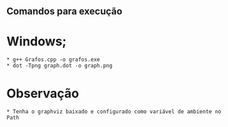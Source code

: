 ## Comandos para execução
# Windows;
    * g++ Grafos.cpp -o grafos.exe
    * dot -Tpng graph.dot -o graph.png
# Observação
    * Tenha o graphviz baixado e configurado como variável de ambiente no Path